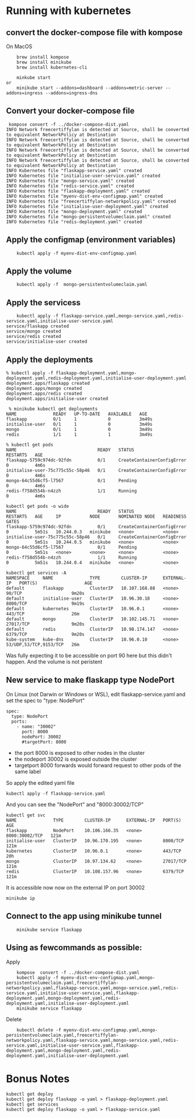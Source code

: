 # Running with kubernetes
## convert the docker-compose file  with kompose
On MacOS
```
    brew install kompose
    brew install minikube
    brew install kubernetes-cli
```
```
    minkube start
or
    minikube start --addons=dashboard --addons=metric-server --addons=ingress --addons=ingress-dns
```

## Convert your docker-compose file
```
 kompose convert -f ../docker-compose-dist.yaml
INFO Network freecertiffylan is detected at Source, shall be converted to equivalent NetworkPolicy at Destination 
INFO Network freecertiffylan is detected at Source, shall be converted to equivalent NetworkPolicy at Destination 
INFO Network freecertiffylan is detected at Source, shall be converted to equivalent NetworkPolicy at Destination 
INFO Network freecertiffylan is detected at Source, shall be converted to equivalent NetworkPolicy at Destination 
INFO Kubernetes file "flaskapp-service.yaml" created 
INFO Kubernetes file "initialise-user-service.yaml" created 
INFO Kubernetes file "mongo-service.yaml" created 
INFO Kubernetes file "redis-service.yaml" created 
INFO Kubernetes file "flaskapp-deployment.yaml" created 
INFO Kubernetes file "myenv-dist-env-configmap.yaml" created 
INFO Kubernetes file "freecertiffylan-networkpolicy.yaml" created 
INFO Kubernetes file "initialise-user-deployment.yaml" created 
INFO Kubernetes file "mongo-deployment.yaml" created 
INFO Kubernetes file "mongo-persistentvolumeclaim.yaml" created 
INFO Kubernetes file "redis-deployment.yaml" created 
```

## Apply the configmap (environment variables)
```
    kubectl apply -f myenv-dist-env-configmap.yaml
```
## Apply the volume
```
    kubectl apply -f  mongo-persistentvolumeclaim.yaml
```
## Apply the servicess
```
    kubectl apply -f flaskapp-service.yaml,mongo-service.yaml,redis-service.yaml,initialise-user-service.yaml 
service/flaskapp created
service/mongo created
service/redis created
service/initialise-user created
```

## Apply the deployments
```
% kubectl apply -f flaskapp-deployment.yaml,mongo-deployment.yaml,redis-deployment.yaml,initialise-user-deployment.yaml
deployment.apps/flaskapp created
deployment.apps/mongo created
deployment.apps/redis created
deployment.apps/initialise-user created
```

```
 % minikube kubectl get deployments        
NAME              READY   UP-TO-DATE   AVAILABLE   AGE
flaskapp          0/1     1            0           3m49s
initialise-user   0/1     1            0           3m49s
mongo             0/1     1            0           3m49s
redis             1/1     1            1           3m49s
```

```
% kubectl get pods
NAME                               READY   STATUS                       RESTARTS   AGE
flaskapp-5759c974dc-92fdn          0/1     CreateContainerConfigError   0          4m6s
initialise-user-75c775c55c-58p46   0/1     CreateContainerConfigError   0          4m6s
mongo-64c55d6cf5-l7567             0/1     Pending                      0          4m6s
redis-f758d554b-n4zzh              1/1     Running                      0          4m6s
```

```
kubectl get pods -o wide
NAME                               READY   STATUS                       RESTARTS   AGE     IP           NODE       NOMINATED NODE   READINESS GATES
flaskapp-5759c974dc-92fdn          0/1     CreateContainerConfigError   0          5m51s   10.244.0.3   minikube   <none>           <none>
initialise-user-75c775c55c-58p46   0/1     CreateContainerConfigError   0          5m51s   10.244.0.5   minikube   <none>           <none>
mongo-64c55d6cf5-l7567             0/1     Pending                      0          5m51s   <none>       <none>     <none>           <none>
redis-f758d554b-n4zzh              1/1     Running                      0          5m51s   10.244.0.4   minikube   <none>           <none>
```


```
kubectl get services -A
NAMESPACE     NAME              TYPE        CLUSTER-IP      EXTERNAL-IP   PORT(S)                  AGE
default       flaskapp          ClusterIP   10.107.168.88   <none>        90/TCP                   9m20s
default       initialise-user   ClusterIP   10.96.30.18     <none>        8000/TCP                 9m19s
default       kubernetes        ClusterIP   10.96.0.1       <none>        443/TCP                  26m
default       mongo             ClusterIP   10.102.145.71   <none>        27017/TCP                9m20s
default       redis             ClusterIP   10.98.174.147   <none>        6379/TCP                 9m20s
kube-system   kube-dns          ClusterIP   10.96.0.10      <none>        53/UDP,53/TCP,9153/TCP   26m
```

Was fully expecting it to be accessible on port 90 here but this didn't happen.
And the volume is not peristent

## New service to make flaskapp type NodePort
On Linux (not Darwin or Windows or WSL), edit flaskapp-service.yaml and set the spec to "type: NodePort"
```
spec:
  type: NodePort
  ports:
    - name: "30002"
      port: 8000
      nodePort: 30002
      #targetPort: 8000
```
   - the port 8000 is exposed to other nodes in the cluster
   - the nodeport 30002 is exposed outside the cluster
   - targetport 8000 forwards would forward request to other pods of the same label

So apply the edited yaml file
```
kubectl apply -f flaskapp-service.yaml
```
And you can see the "NodePort" and "8000:30002/TCP"
```
kubectl get svc
NAME              TYPE        CLUSTER-IP      EXTERNAL-IP   PORT(S)          AGE
flaskapp          NodePort    10.106.166.35   <none>        8000:30002/TCP   121m
initialise-user   ClusterIP   10.96.170.195   <none>        8000/TCP         121m
kubernetes        ClusterIP   10.96.0.1       <none>        443/TCP          20h
mongo             ClusterIP   10.97.134.62    <none>        27017/TCP        121m
redis             ClusterIP   10.108.157.96   <none>        6379/TCP         121m

```

It is accessible now now on the external IP on port 30002
```
minikube ip
```

## Connect to the app using minikube tunnel
```
    minikube service flaskapp 
```
## Using as fewcommands as possible:
Apply
```
	kompose  convert -f ../docker-compose-dist.yaml
	kubectl apply -f myenv-dist-env-configmap.yaml,mongo-persistentvolumeclaim.yaml,freecertiffylan-networkpolicy.yaml,flaskapp-service.yaml,mongo-service.yaml,redis-service.yaml,initialise-user-service.yaml,flaskapp-deployment.yaml,mongo-deployment.yaml,redis-deployment.yaml,initialise-user-deployment.yaml
	minikube service flaskapp
```
Delete
```
	kubectl delete -f myenv-dist-env-configmap.yaml,mongo-persistentvolumeclaim.yaml,freecertiffylan-networkpolicy.yaml,flaskapp-service.yaml,mongo-service.yaml,redis-service.yaml,initialise-user-service.yaml,flaskapp-deployment.yaml,mongo-deployment.yaml,redis-deployment.yaml,initialise-user-deployment.yaml
```

# Bonus Notes
```
kubectl get deploy
kubectl get deploy flaskapp -o yaml > flaskapp-deployment.yaml
kubectl get services
kubectl get deploy flaskapp -o yaml > flaskapp-service.yaml
```
